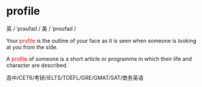# profile
英 / ˈprəʊfaɪl /
美 / ˈproʊfaɪl /

Your <font color="red" >profile</font> is the outline of your face as it is seen when someone is looking at you from the side.

A <font color="red">profile</font> of someone is a short article or programme in which their life and character are described.

高中/CET6/考研/IELTS/TOEFL/GRE/GMAT/SAT/商务英语